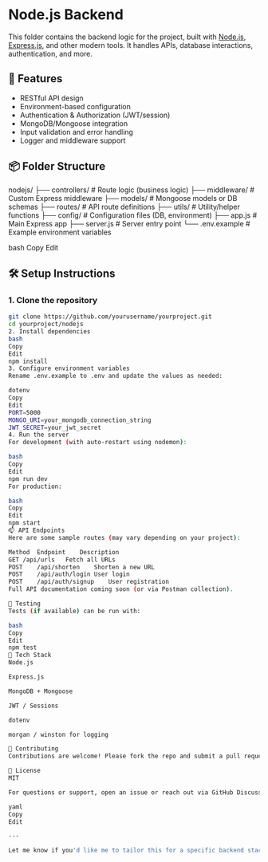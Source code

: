# Node.js Backend

This folder contains the backend logic for the project, built with [Node.js](https://nodejs.org/), [Express.js](https://expressjs.com/), and other modern tools. It handles APIs, database interactions, authentication, and more.

## 🚀 Features

- RESTful API design
- Environment-based configuration
- Authentication & Authorization (JWT/session)
- MongoDB/Mongoose integration
- Input validation and error handling
- Logger and middleware support

## 📦 Folder Structure

nodejs/ ├── controllers/ # Route logic (business logic) ├── middleware/ # Custom Express middleware ├── models/ # Mongoose models or DB schemas ├── routes/ # API route definitions ├── utils/ # Utility/helper functions ├── config/ # Configuration files (DB, environment) ├── app.js # Main Express app ├── server.js # Server entry point └── .env.example # Example environment variables

bash
Copy
Edit

## 🛠️ Setup Instructions

### 1. Clone the repository

```bash
git clone https://github.com/yourusername/yourproject.git
cd yourproject/nodejs
2. Install dependencies
bash
Copy
Edit
npm install
3. Configure environment variables
Rename .env.example to .env and update the values as needed:

dotenv
Copy
Edit
PORT=5000
MONGO_URI=your_mongodb_connection_string
JWT_SECRET=your_jwt_secret
4. Run the server
For development (with auto-restart using nodemon):

bash
Copy
Edit
npm run dev
For production:

bash
Copy
Edit
npm start
📫 API Endpoints
Here are some sample routes (may vary depending on your project):

Method	Endpoint	Description
GET	/api/urls	Fetch all URLs
POST	/api/shorten	Shorten a new URL
POST	/api/auth/login	User login
POST	/api/auth/signup	User registration
Full API documentation coming soon (or via Postman collection).

🧪 Testing
Tests (if available) can be run with:

bash
Copy
Edit
npm test
🧰 Tech Stack
Node.js

Express.js

MongoDB + Mongoose

JWT / Sessions

dotenv

morgan / winston for logging

🤝 Contributing
Contributions are welcome! Please fork the repo and submit a pull request. Make sure to follow the existing code style and include appropriate tests.

📄 License
MIT

For questions or support, open an issue or reach out via GitHub Discussions.

yaml
Copy
Edit

---

Let me know if you'd like me to tailor this for a specific backend stack (e.g., PostgreSQL instead of MongoDB, TypeScript, etc.) or auto-generate it from your GitHub repo.
